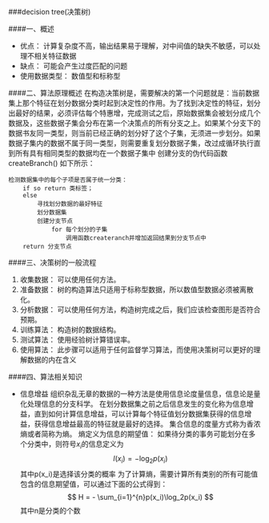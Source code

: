 ###decision tree(决策树)

####一、概述
* 优点： 计算复杂度不高，输出结果易于理解，对中间值的缺失不敏感，可以处理不相关特征数据
* 缺点： 可能会产生过度匹配的问题
* 使用数据类型： 数值型和标称型

####二、算法原理概述
在构造决策树是，需要解决的第一个问题就是：当前数据集上那个特征在划分数据分类时起到决定性的作用。为了找到决定性的特征，划分出最好的结果，必须评估每个特惠增，完成测试之后，原始数据集会被划分成几个数据及，这些数据子集会分布在第一个决策点的所有分支之上。如果某个分支下的数据书友同一类型，则当前已经正确的划分好了这个子集，无须进一步划分。如果数据子集内的数据不属于同一类型，则需要重复划分数据子集，改过成循环执行直到所有具有相同类型的数据均在一个数据子集中
创建分支的伪代码函数 createBranch() 如下所示：

```shell
检测数据集中的每个子项是否属于统一分类：
	if so return 类标签；
	else
		寻找划分数据的最好特征
		划分数据集
		创建分支节点
			for 每个划分的子集
				调用函数createranch并增加返回结果到分支节点中
	return 分支节点
```

####三、决策树的一般流程
1. 收集数据： 可以使用任何方法。
2. 准备数据： 树的构造算法只适用于标称型数据，所以数值型数据必须被离散化。
3. 分析数据： 可以使用任何方法，构造树完成之后，我们应该检查图形是否符合预期。
4. 训练算法： 构造树的数据结构。
5. 测试算法： 使用经验树计算错误率。
6. 使用算法： 此步骤可以适用于任何监督学习算法，而使用决策树可以更好的理解数据的内在含义

####四、算法相关知识
* 信息增益
组织杂乱无章的数据的一种方法是使用信息论度量信息，信息论是量化处理信息的分支科学。
在划分数据集之前之后信息发生的变化称为信息增益，直到如何计算信息增益，可以计算每个特征值划分数据集获得的信息增益，获得信息增益最高的特征就是最好的选择。
集合信息的度量方式称为香浓熵或者简称为熵。
熵定义为信息的期望值：
如果待分类的事务可能划分在多个分类中，则符号$x_i$的信息定义为
$$
l(x_i) = -\log_2p(x_i)
$$
其中p(x_i)是选择该分类的概率
为了计算熵，需要计算所有类别的所有可能值包含的信息期望值，可以通过下面的公式得到：
$$
H = - \sum_{i=1}^{n}p(x_i)\log_2p(x_i)
$$
其中n是分类的个数
